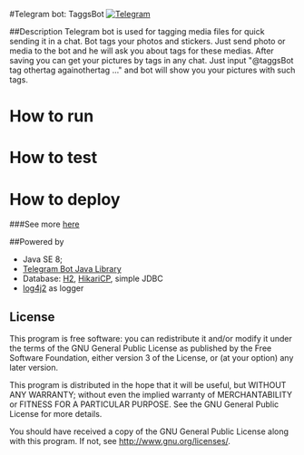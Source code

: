 #Telegram bot: TaggsBot
[![Telegram](http://trellobot.doomdns.org/telegrambadge.svg)](https://telegram.me/JavaBotsApi)



##Description
Telegram bot is used for tagging media files for quick sending it in a chat.
Bot tags your photos and stickers. Just send photo or media to the bot and he will ask you about tags for these medias. After saving you can get your pictures by tags in any chat. Just input  "@taggsBot tag othertag againothertag ..." and bot will show you your pictures with such tags. 

# How to run

# How to test

# How to deploy


###See more [here](http://2686747.github.io/tagger-bot/)

##Powered by

* Java SE 8;
* [Telegram Bot Java Library](https://github.com/rubenlagus/TelegramBots)
* Database: [H2](http://h2database.com/html/main.html), [HikariCP](https://github.com/brettwooldridge/HikariCP), simple JDBC
* [log4j2](http://logging.apache.org/log4j/2.x/) as logger


## License 

This program is free software: you can redistribute it and/or modify
it under the terms of the GNU General Public License as published by
the Free Software Foundation, either version 3 of the License, or
(at your option) any later version.

This program is distributed in the hope that it will be useful,
but WITHOUT ANY WARRANTY; without even the implied warranty of
MERCHANTABILITY or FITNESS FOR A PARTICULAR PURPOSE.  See the
GNU General Public License for more details.

You should have received a copy of the GNU General Public License
along with this program.  If not, see <http://www.gnu.org/licenses/>.
